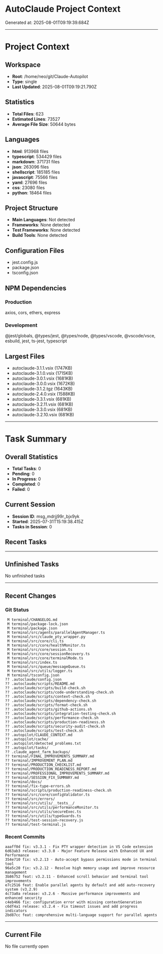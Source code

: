 # AutoClaude Project Context

Generated at: 2025-08-01T09:19:39.684Z

---

# Project Context

## Workspace
- **Root**: /home/neo/git/Claude-Autopilot
- **Type**: single
- **Last Updated**: 2025-08-01T09:19:21.790Z

## Statistics
- **Total Files**: 623
- **Estimated Lines**: 73527
- **Average File Size**: 50644 bytes

## Languages
- **html**: 913968 files
- **typescript**: 534429 files
- **markdown**: 371731 files
- **json**: 263096 files
- **shellscript**: 185185 files
- **javascript**: 75566 files
- **yaml**: 27696 files
- **css**: 23080 files
- **python**: 18464 files

## Project Structure
- **Main Languages**: Not detected
- **Frameworks**: None detected
- **Test Frameworks**: None detected
- **Build Tools**: None detected

## Configuration Files
- jest.config.js
- package.json
- tsconfig.json


## NPM Dependencies
### Production
axios, cors, ethers, express

### Development
@jest/globals, @types/jest, @types/node, @types/vscode, @vscode/vsce, esbuild, jest, ts-jest, typescript


## Largest Files
- autoclaude-3.1.1.vsix (1747KB)
- autoclaude-3.1.0.vsix (1715KB)
- autoclaude-3.0.1.vsix (1681KB)
- autoclaude-3.0.0.vsix (1672KB)
- autoclaude-3.1.2.tgz (1643KB)
- autoclaude-2.4.0.vsix (1588KB)
- autoclaude-3.3.1.vsix (681KB)
- autoclaude-3.2.11.vsix (681KB)
- autoclaude-3.3.0.vsix (681KB)
- autoclaude-3.2.10.vsix (681KB)


---

# Task Summary

## Overall Statistics
- **Total Tasks**: 0
- **Pending**: 0
- **In Progress**: 0
- **Completed**: 0
- **Failed**: 0

## Current Session
- **Session ID**: msg_mdrjj99r_bjx9yk
- **Started**: 2025-07-31T15:19:38.415Z
- **Tasks in Session**: 0

## Recent Tasks



---

## Unfinished Tasks
No unfinished tasks

---

## Recent Changes

### Git Status
```
 M terminal/CHANGELOG.md
 M terminal/package-lock.json
 M terminal/package.json
 M terminal/src/agents/parallelAgentManager.ts
 M terminal/src/claude_pty_wrapper.py
 M terminal/src/core/cli.ts
 M terminal/src/core/healthMonitor.ts
 M terminal/src/core/session.ts
 M terminal/src/core/sessionRecovery.ts
 M terminal/src/core/terminalMode.ts
 M terminal/src/index.ts
 M terminal/src/queue/messageQueue.ts
 M terminal/src/utils/logger.ts
 M terminal/tsconfig.json
?? .autoclaude/config.json
?? .autoclaude/scripts/README.md
?? .autoclaude/scripts/build-check.sh
?? .autoclaude/scripts/code-understanding-check.sh
?? .autoclaude/scripts/context-check.sh
?? .autoclaude/scripts/dependency-check.sh
?? .autoclaude/scripts/format-check.sh
?? .autoclaude/scripts/github-actions.sh
?? .autoclaude/scripts/integration-testing-check.sh
?? .autoclaude/scripts/performance-check.sh
?? .autoclaude/scripts/production-readiness.sh
?? .autoclaude/scripts/security-audit-check.sh
?? .autoclaude/scripts/test-check.sh
?? .autopilot/CLAUDE_CONTEXT.md
?? .autopilot/cache/
?? .autopilot/detected_problems.txt
?? .autopilot/tasks/
?? .claude_agent_farm_backups/
?? terminal/FINAL_IMPROVEMENTS_SUMMARY.md
?? terminal/IMPROVEMENT_PLAN.md
?? terminal/PRODUCTION_CHECKLIST.md
?? terminal/PRODUCTION_READINESS_REPORT.md
?? terminal/PROFESSIONAL_IMPROVEMENTS_SUMMARY.md
?? terminal/SESSION_FIX_SUMMARY.md
?? terminal/docs/
?? terminal/fix-type-errors.sh
?? terminal/scripts/production-readiness-check.sh
?? terminal/src/core/configValidator.ts
?? terminal/src/errors/
?? terminal/src/utils/__tests__/
?? terminal/src/utils/performanceMonitor.ts
?? terminal/src/utils/secureExec.ts
?? terminal/src/utils/typeGuards.ts
?? terminal/test-session-recovery.js
?? terminal/test-terminal.js

```

### Recent Commits
```
aaaff0d fix: v3.3.1 - Fix PTY wrapper detection in VS Code extension
6d63ab3 release: v3.3.0 - Major Feature Release with Enhanced UX and Performance
354e710 fix: v3.2.13 - Auto-accept bypass permissions mode in terminal tool
96a5c20 fix: v3.2.12 - Resolve high memory usage and improve resource management
3b86752 feat: v3.2.11 - Enhanced scroll behavior and terminal tool improvements
e7c2516 feat: Enable parallel agents by default and add auto-recovery system (v3.2.9)
4c73a0a release: v3.2.6 - Massive performance improvements and enhanced security
c4eb466 fix: configuration error with missing contextGeneration
c6df4a1 release: v3.2.4 - Fix timeout issues and add progress indicators
2bd87cc feat: comprehensive multi-language support for parallel agents

```

---

## Current File
No file currently open